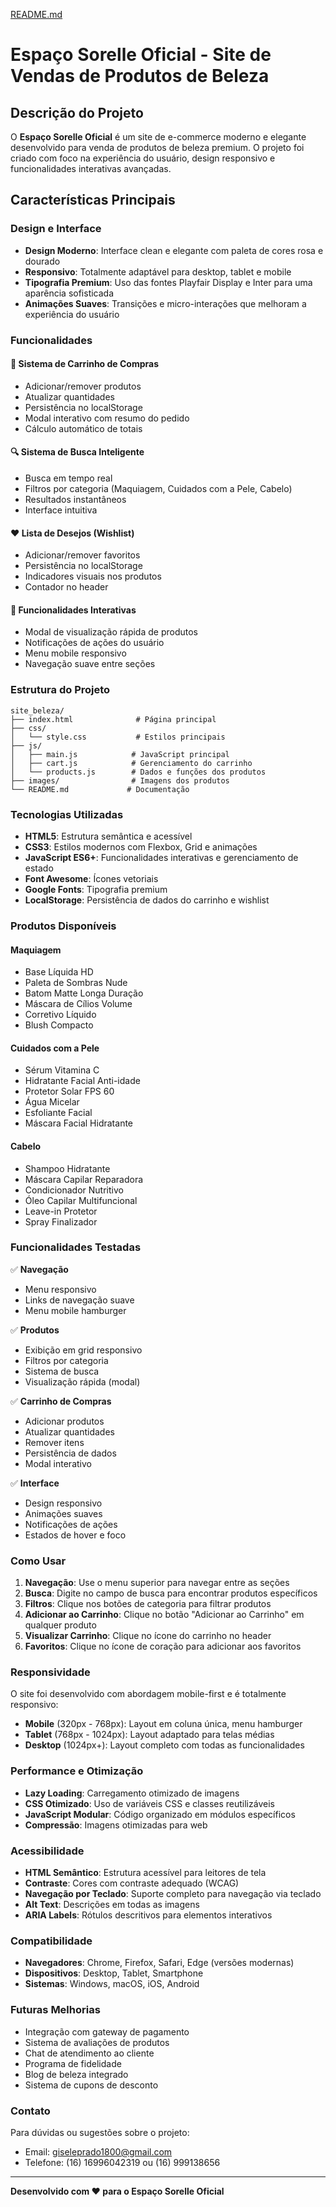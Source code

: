 [README.md](https://github.com/user-attachments/files/21668815/README.md)
# Espaço Sorelle Oficial - Site de Vendas de Produtos de Beleza

## Descrição do Projeto

O **Espaço Sorelle Oficial** é um site de e-commerce moderno e elegante desenvolvido para venda de produtos de beleza premium. O projeto foi criado com foco na experiência do usuário, design responsivo e funcionalidades interativas avançadas.

## Características Principais

### Design e Interface
- **Design Moderno**: Interface clean e elegante com paleta de cores rosa e dourado
- **Responsivo**: Totalmente adaptável para desktop, tablet e mobile
- **Tipografia Premium**: Uso das fontes Playfair Display e Inter para uma aparência sofisticada
- **Animações Suaves**: Transições e micro-interações que melhoram a experiência do usuário

### Funcionalidades

#### 🛒 Sistema de Carrinho de Compras
- Adicionar/remover produtos
- Atualizar quantidades
- Persistência no localStorage
- Modal interativo com resumo do pedido
- Cálculo automático de totais

#### 🔍 Sistema de Busca Inteligente
- Busca em tempo real
- Filtros por categoria (Maquiagem, Cuidados com a Pele, Cabelo)
- Resultados instantâneos
- Interface intuitiva

#### ❤️ Lista de Desejos (Wishlist)
- Adicionar/remover favoritos
- Persistência no localStorage
- Indicadores visuais nos produtos
- Contador no header

#### 📱 Funcionalidades Interativas
- Modal de visualização rápida de produtos
- Notificações de ações do usuário
- Menu mobile responsivo
- Navegação suave entre seções

### Estrutura do Projeto

```
site_beleza/
├── index.html              # Página principal
├── css/
│   └── style.css           # Estilos principais
├── js/
│   ├── main.js            # JavaScript principal
│   ├── cart.js            # Gerenciamento do carrinho
│   └── products.js        # Dados e funções dos produtos
├── images/                # Imagens dos produtos
└── README.md             # Documentação
```

### Tecnologias Utilizadas

- **HTML5**: Estrutura semântica e acessível
- **CSS3**: Estilos modernos com Flexbox, Grid e animações
- **JavaScript ES6+**: Funcionalidades interativas e gerenciamento de estado
- **Font Awesome**: Ícones vetoriais
- **Google Fonts**: Tipografia premium
- **LocalStorage**: Persistência de dados do carrinho e wishlist

### Produtos Disponíveis

#### Maquiagem
- Base Líquida HD
- Paleta de Sombras Nude
- Batom Matte Longa Duração
- Máscara de Cílios Volume
- Corretivo Líquido
- Blush Compacto

#### Cuidados com a Pele
- Sérum Vitamina C
- Hidratante Facial Anti-idade
- Protetor Solar FPS 60
- Água Micelar
- Esfoliante Facial
- Máscara Facial Hidratante

#### Cabelo
- Shampoo Hidratante
- Máscara Capilar Reparadora
- Condicionador Nutritivo
- Óleo Capilar Multifuncional
- Leave-in Protetor
- Spray Finalizador

### Funcionalidades Testadas

✅ **Navegação**
- Menu responsivo
- Links de navegação suave
- Menu mobile hamburger

✅ **Produtos**
- Exibição em grid responsivo
- Filtros por categoria
- Sistema de busca
- Visualização rápida (modal)

✅ **Carrinho de Compras**
- Adicionar produtos
- Atualizar quantidades
- Remover itens
- Persistência de dados
- Modal interativo

✅ **Interface**
- Design responsivo
- Animações suaves
- Notificações de ações
- Estados de hover e foco

### Como Usar

1. **Navegação**: Use o menu superior para navegar entre as seções
2. **Busca**: Digite no campo de busca para encontrar produtos específicos
3. **Filtros**: Clique nos botões de categoria para filtrar produtos
4. **Adicionar ao Carrinho**: Clique no botão "Adicionar ao Carrinho" em qualquer produto
5. **Visualizar Carrinho**: Clique no ícone do carrinho no header
6. **Favoritos**: Clique no ícone de coração para adicionar aos favoritos

### Responsividade

O site foi desenvolvido com abordagem mobile-first e é totalmente responsivo:

- **Mobile** (320px - 768px): Layout em coluna única, menu hamburger
- **Tablet** (768px - 1024px): Layout adaptado para telas médias
- **Desktop** (1024px+): Layout completo com todas as funcionalidades

### Performance e Otimização

- **Lazy Loading**: Carregamento otimizado de imagens
- **CSS Otimizado**: Uso de variáveis CSS e classes reutilizáveis
- **JavaScript Modular**: Código organizado em módulos específicos
- **Compressão**: Imagens otimizadas para web

### Acessibilidade

- **HTML Semântico**: Estrutura acessível para leitores de tela
- **Contraste**: Cores com contraste adequado (WCAG)
- **Navegação por Teclado**: Suporte completo para navegação via teclado
- **Alt Text**: Descrições em todas as imagens
- **ARIA Labels**: Rótulos descritivos para elementos interativos

### Compatibilidade

- **Navegadores**: Chrome, Firefox, Safari, Edge (versões modernas)
- **Dispositivos**: Desktop, Tablet, Smartphone
- **Sistemas**: Windows, macOS, iOS, Android

### Futuras Melhorias

- Integração com gateway de pagamento
- Sistema de avaliações de produtos
- Chat de atendimento ao cliente
- Programa de fidelidade
- Blog de beleza integrado
- Sistema de cupons de desconto

### Contato

Para dúvidas ou sugestões sobre o projeto:
- Email: giseleprado1800@gmail.com
- Telefone: (16) 16996042319 ou (16) 999138656

---

**Desenvolvido com ❤️ para o Espaço Sorelle Oficial**

